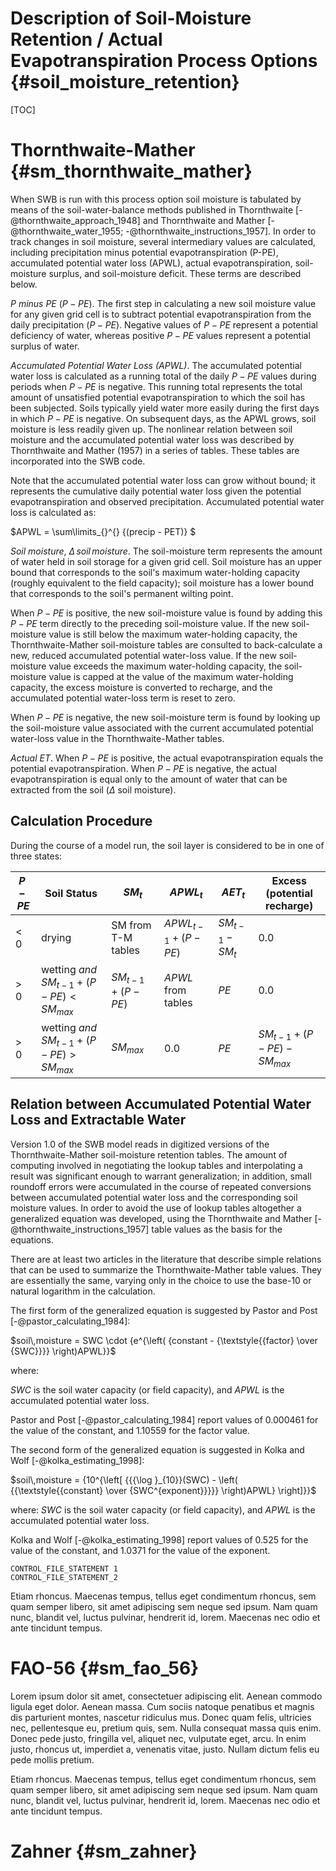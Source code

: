
# Description of Soil-Moisture Retention / Actual Evapotranspiration Process Options {#soil_moisture_retention}

[TOC]

# Thornthwaite-Mather {#sm_thornthwaite_mather}

When SWB is run with this process option soil moisture is tabulated by means of the soil-water-balance methods published in Thornthwaite [-@thornthwaite_approach_1948] and Thornthwaite and Mather [-@thornthwaite_water_1955; -@thornthwaite_instructions_1957]. In order to track changes in soil moisture, several intermediary values are calculated, including precipitation minus potential evapotranspiration (P-PE), accumulated potential water loss (APWL), actual evapotranspiration, soil-moisture surplus, and soil-moisture deficit. These terms are described below.

*P minus PE* $(P-PE)$. The first step in calculating a new soil moisture value for any given grid cell is to subtract potential evapotranspiration from the daily precipitation ($P-PE$). Negative values of $P-PE$ represent a potential deficiency of water, whereas positive $P-PE$ values represent a potential surplus of water.

*Accumulated Potential Water Loss (APWL)*. The accumulated potential water loss is calculated as a running total of the daily $P-PE$ values during periods when $P-PE$ is negative. This running total represents the total amount of unsatisfied potential evapotranspiration to which the soil has been subjected. Soils typically yield water more easily during the first days in which $P-PE$ is negative. On subsequent days, as the APWL grows, soil moisture is less readily given up. The nonlinear relation between soil moisture and the accumulated potential water loss was described by Thornthwaite and Mather (1957) in a series of tables. These tables are incorporated into the SWB code.

Note that the accumulated potential water loss can grow without bound; it represents the cumulative daily potential water loss given the potential evapotranspiration and observed precipitation. Accumulated potential water loss is calculated as:

$APWL = \sum\limits_{}^{} {(precip - PET)} $

*Soil moisture*, $\Delta\,soil\,moisture$. The soil-moisture term represents the amount of water held in soil storage for a given grid cell. Soil moisture has an upper bound that corresponds to the soil's maximum water-holding capacity (roughly equivalent to the field capacity); soil moisture has a lower bound that corresponds to the soil's permanent wilting point.

When $P-PE$ is positive, the new soil-moisture value is found by adding this $P-PE$ term directly to the preceding soil-moisture value. If the new soil-moisture value is still below the maximum water-holding capacity, the Thornthwaite-Mather soil-moisture tables are consulted to back-calculate a new, reduced accumulated potential water-loss value. If the new soil-moisture value exceeds the maximum water-holding capacity, the soil-moisture value is capped at the value of the maximum water-holding capacity, the excess moisture is converted to recharge, and the accumulated potential water-loss term is reset to zero.

When $P-PE$ is negative, the new soil-moisture term is found by looking up the soil-moisture value associated with the current accumulated potential water-loss value in the Thornthwaite-Mather tables.

*Actual ET*. When $P-PE$ is positive, the actual evapotranspiration equals the potential evapotranspiration. When $P-PE$ is negative, the actual evapotranspiration is equal only to the amount of water that can be extracted from the soil ($\Delta$ soil moisture). 

## Calculation Procedure

During the course of a model run, the soil layer is considered to be in one of three states:

| $P - PE$    | Soil Status                                     |     $SM_{t}$       | $APWL_{t}$  |  $AET_{t}$   |  Excess (potential recharge) |
|-------------|-------------------------------------------------|--------------------|-------------|----------|---------------------|
|  < 0        | drying                                          | SM from T-M tables | $APWL_{t-1} + (P-PE)$ | $SM_{t-1} - SM_{t}$  | 0.0     |
|  > 0        | wetting *and* $SM_{t-1} + (P - PE) < SM_{max}$  | $SM_{t-1} + (P-PE)$| $APWL$ from tables   | $PE$ |   0.0         |
|  > 0        | wetting *and* $SM_{t-1} + (P - PE) > SM_{max}$  | $SM_{max}$  | 0.0  | $PE$   | $SM_{t-1} + (P - PE) - SM_{max}$    |


## Relation between Accumulated Potential Water Loss and Extractable Water

Version 1.0 of the SWB model reads in digitized versions of the Thornthwaite-Mather soil-moisture retention tables. The amount of computing involved in negotiating the lookup tables and interpolating a result was significant enough to warrant generalization; in addition, small roundoff errors were accumulated in the course of repeated conversions between accumulated potential water loss and the corresponding soil moisture values. In order to avoid the use of lookup tables altogether a generalized equation was developed, using the Thornthwaite and Mather [-@thornthwaite_instructions_1957] table values as the basis for the equations.

There are at least two articles in the literature that describe simple relations that can be used to summarize the Thornthwaite-Mather table values. They are essentially the same, varying only in the choice to use the base-10 or natural logarithm in the calculation. 

The first form of the generalized equation is suggested by Pastor and Post [-@pastor_calculating_1984]: 

$soil\,moisture = SWC \cdot {e^{\left( {constant - {\textstyle{{factor} \over {SWC}}}} \right)APWL}}$

where:

   $SWC$ is the soil water capacity (or field capacity), and
   $APWL$ is the accumulated potential water loss.

Pastor and Post [-@pastor_calculating_1984] report values of 0.000461 for the value of the constant, and 1.10559 for the factor value.

The second form of the generalized equation is suggested in Kolka and Wolf [-@kolka_estimating_1998]:

$soil\,moisture = {10^{\left[ {{{\log }_{10}}(SWC) - \left( {{\textstyle{{constant} \over {SWC^{exponent}}}}} \right)APWL} \right]}}$

where:
  $SWC$ is the soil water capacity (or field capacity), and
  $APWL$ is the accumulated potential water loss.

Kolka and Wolf [-@kolka_estimating_1998] report values of 0.525 for the value of the constant, and 1.0371 for the value of the exponent.

~~~~~~~~
CONTROL_FILE_STATEMENT 1
CONTROL_FILE_STATEMENT_2
~~~~~~~~

Etiam rhoncus. Maecenas tempus, tellus eget condimentum rhoncus, sem quam semper libero, sit amet adipiscing sem neque sed ipsum. Nam quam nunc, blandit vel, luctus pulvinar, hendrerit id, lorem. Maecenas nec odio et ante tincidunt tempus. 

# FAO-56 {#sm_fao_56}

Lorem ipsum dolor sit amet, consectetuer adipiscing elit. Aenean commodo ligula eget dolor. Aenean massa. Cum sociis natoque penatibus et magnis dis parturient montes, nascetur ridiculus mus. Donec quam felis, ultricies nec, pellentesque eu, pretium quis, sem. Nulla consequat massa quis enim. Donec pede justo, fringilla vel, aliquet nec, vulputate eget, arcu. In enim justo, rhoncus ut, imperdiet a, venenatis vitae, justo. Nullam dictum felis eu pede mollis pretium.

Etiam rhoncus. Maecenas tempus, tellus eget condimentum rhoncus, sem quam semper libero, sit amet adipiscing sem neque sed ipsum. Nam quam nunc, blandit vel, luctus pulvinar, hendrerit id, lorem. Maecenas nec odio et ante tincidunt tempus. 


# Zahner {#sm_zahner}

